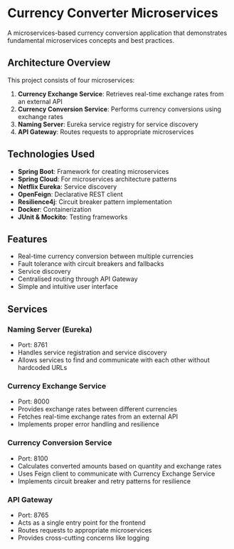 # Currency Converter Microservices

A microservices-based currency conversion application that demonstrates fundamental microservices concepts and best practices.

## Architecture Overview

This project consists of four microservices:

1. **Currency Exchange Service**: Retrieves real-time exchange rates from an external API
2. **Currency Conversion Service**: Performs currency conversions using exchange rates
3. **Naming Server**: Eureka service registry for service discovery
4. **API Gateway**: Routes requests to appropriate microservices

## Technologies Used

- **Spring Boot**: Framework for creating microservices
- **Spring Cloud**: For microservices architecture patterns
- **Netflix Eureka**: Service discovery
- **OpenFeign**: Declarative REST client
- **Resilience4j**: Circuit breaker pattern implementation
- **Docker**: Containerization
- **JUnit & Mockito**: Testing frameworks

## Features

- Real-time currency conversion between multiple currencies
- Fault tolerance with circuit breakers and fallbacks
- Service discovery
- Centralised routing through API Gateway
- Simple and intuitive user interface

## Services

### Naming Server (Eureka)

- Port: 8761
- Handles service registration and service discovery
- Allows services to find and communicate with each other without hardcoded URLs

### Currency Exchange Service

- Port: 8000
- Provides exchange rates between different currencies
- Fetches real-time exchange rates from an external API
- Implements proper error handling and resilience

### Currency Conversion Service

- Port: 8100
- Calculates converted amounts based on quantity and exchange rates
- Uses Feign client to communicate with Currency Exchange Service
- Implements circuit breaker and retry patterns for resilience

### API Gateway

- Port: 8765
- Acts as a single entry point for the frontend
- Routes requests to appropriate microservices
- Provides cross-cutting concerns like logging
